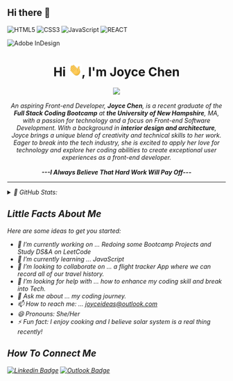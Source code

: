 ## Hi there 👋

![HTML5](https://img.shields.io/badge/html5-%23E34F26.svg?style=for-the-badge&logo=html5&logoColor=white)
![CSS3](https://img.shields.io/badge/css3-%231572B6.svg?style=for-the-badge&logo=css3&logoColor=white)
![JavaScript](https://img.shields.io/badge/JavaScript-323330?style=for-the-badge&logo=javascript&logoColor=F7DF1E)
![REACT](https://img.shields.io/badge/React-20232A?style=for-the-badge&logo=react&logoColor=61DAFB)

![Adobe InDesign](https://img.shields.io/badge/Adobe%20InDesign-49021F?style=for-the-badge&logo=adobeindesign&logoColor=white)

<!--[![GitHub followers](https://img.shields.io/github/followers/joyce750526?badge=Follow&style=social)](https://github.com/joyce750526/?tab=follow) -->

<h1 align="center">Hi <img src="https://raw.githubusercontent.com/ABSphreak/ABSphreak/master/gifs/Hi.gif" width="30px">, I'm Joyce Chen</h1>
<p align="center">
<a href="https://github.com/Joyce750526/readme-typing-svg"><img src="https://readme-typing-svg.herokuapp.com?lines=Front+End+Software+Developer;%20HTML%20|%20CSS%20|%20JavaScript%20|%20React%20Enthusiast;%20Love+Tech!%20;%20Aspiring+Developer%20&center=true&width=500&height=50"></a>
</p>

<p align="center">
<em>
An aspiring Front-end Developer, <b>Joyce Chen</b>,  is a recent graduate of the <b>Full Stack Coding Bootcamp</b> at <b>the University of New Hampshire</b>, MA, with a passion for technology and a focus on Front-end Software Development. With a background in <b>interior design and architecture</b>, Joyce brings a unique blend of creativity and technical skills to her work. Eager to break into the tech industry, she is excited to apply her love for technology and explore her coding abilities to create exceptional user experiences as a front-end developer.
  <br>
  <br> 
<b><i>---I Always Believe That Hard Work Will Pay Off---</i></b>
</p>

---

<details>
<summary>
 📔 GitHub Stats:
</summary>
<br>
<p align="center">
  <a href="https://github.com/Joyce750526">
    <img align="center"  height="175px" src="https://github-readme-stats.vercel.app/api?username=Joyce750526&show_icons=true&hide_border=true&title_color=94b4a4&amp&icon_color=FFFFFF&amp&text_color=FFFFFF&amp&bg_color=000000&count_private=true&include_all_commits=true"/>
  </a>
  <a href="https://github.com/Joyce750526">
    <img align="center" height="175px"  src="https://github-readme-stats.vercel.app/api/top-langs/?username=Joyce750526&text_color=FFFFFF&bg_color=000000&title_color=94b4a4&langs_count=15&layout=compact&hide_border=true" />
  </a>
</p>
</details>
<!-- ![Joyce's GitHub stats](https://github-readme-stats.vercel.app/api?username=joyce750526&show_icons=true&theme=transparent) -->


## Little Facts About Me

Here are some ideas to get you started:

- 🔭 I’m currently working on ... Redoing some Bootcamp Projects and Study DS&A on LeetCode
- 🌱 I’m currently learning ... JavaScript
- 👯 I’m looking to collaborate on ... a flight tracker App where we can record all of our travel history.
- 🤔 I’m looking for help with ... how to enhance my coding skill and break into Tech.
- 💬 Ask me about ... my coding journey.
- 📫 How to reach me: ... joyceideas@outlook.com
- 😄 Pronouns: She/Her
- ⚡ Fun fact: I enjoy cooking and I believe solar system is a real thing recently!


## How To Connect Me
[![Linkedin Badge](https://img.shields.io/badge/linkedin-%230077B5.svg?style=for-the-badge&logo=linkedin&logoColor=white&link=https://www.linkedin.com/in/cy-joycechen/)](https://www.linkedin.com/in/cy-joycechen/) 
[![Outlook Badge](https://img.shields.io/badge/Outlook-0078D4?style=for-the-badge&logoOutlook&logoColor=white)](mailto:joyceideas@outlook.com)

